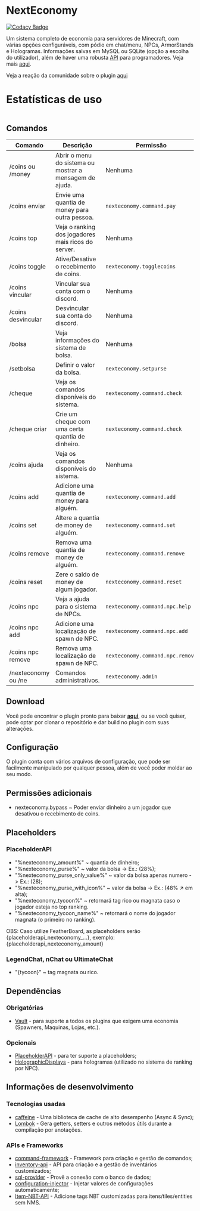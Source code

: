 # NextEconomy

[![Codacy Badge](https://app.codacy.com/project/badge/Grade/41ceccfd3fa241f3a9741f6996f44ccd)](https://www.codacy.com/gh/NextPlugins/NextEconomy/dashboard?utm_source=github.com&amp;utm_medium=referral&amp;utm_content=NextPlugins/NextEconomy&amp;utm_campaign=Badge_Grade)

Um sistema completo de economia para servidores de Minecraft, com várias opções configuráveis, com pódio em chat/menu,
NPCs, ArmorStands e Hologramas. Informações salvas em MySQL ou SQLite (opção a escolha do utilizador), além de haver uma
robusta [API](https://github.com/NextPlugins/NextEconomy/tree/main/src/main/java/com/nextplugins/economy/api) para
programadores. Veja mais [aqui](https://imgur.com/gallery/xDfx9pp).

Veja a reação da comunidade sobre o
plugin [aqui](https://gamersboard.com.br/topic/75000-nexteconomy-o-mais-completo-plugin-de-economia-da-comunidade/)

# Estatísticas de uso

<p align="center">
    <a href="https://bstats.org/plugin/bukkit/NextEconomy" title="Estatísticas do NextEconomy">
        <img src="https://bstats.org/signatures/bukkit/NextEconomy.svg"  alt=""/>
    </a>
</p>

## Comandos

| Comando             | Descrição                                               | Permissão                        |
|---------------------|---------------------------------------------------------|----------------------------------|
| /coins ou /money    | Abrir o menu do sistema ou mostrar a mensagem de ajuda. | Nenhuma                          |
| /coins enviar       | Envie uma quantia de money para outra pessoa.           | `nexteconomy.command.pay`        |
| /coins top          | Veja o ranking dos jogadores mais ricos do server.      | Nenhuma                          |
| /coins toggle       | Ative/Desative o recebimento de coins.                  | `nexteconomy.togglecoins`        |
| /coins vincular     | Vincular sua conta com o discord.                       | Nenhuma                          |
| /coins desvincular  | Desvincular sua conta do discord.                       | Nenhuma                          |
| /bolsa              | Veja informações do sistema de bolsa.                   | Nenhuma                          |
| /setbolsa           | Definir o valor da bolsa.                               | `nexteconomy.setpurse`           |
| /cheque             | Veja os comandos disponíveis do sistema.                | `nexteconomy.command.check`      |
| /cheque criar       | Crie um cheque com uma certa quantia de dinheiro.       | `nexteconomy.command.check`      |
| /coins ajuda        | Veja os comandos disponíveis do sistema.                | Nenhuma                          |
| /coins add          | Adicione uma quantia de money para alguém.              | `nexteconomy.command.add`        |
| /coins set          | Altere a quantia de money de alguém.                    | `nexteconomy.command.set`        |
| /coins remove       | Remova uma quantia de money de alguém.                  | `nexteconomy.command.remove`     |
| /coins reset        | Zere o saldo de money de algum jogador.                 | `nexteconomy.command.reset`      |
| /coins npc          | Veja a ajuda para o sistema de NPCs.                    | `nexteconomy.command.npc.help`   |
| /coins npc add      | Adicione uma localização de spawn de NPC.               | `nexteconomy.command.npc.add`    |
| /coins npc remove   | Remova uma localização de spawn de NPC.                 | `nexteconomy.command.npc.remove` |
| /nexteconomy ou /ne | Comandos administrativos.                               | `nexteconomy.admin`              |

## Download

Você pode encontrar o plugin pronto para baixar [**aqui**](https://github.com/NextPlugins/NextEconomy/releases), ou se
você quiser, pode optar por clonar o repositório e dar build no plugin com suas alterações.

## Configuração

O plugin conta com vários arquivos de configuração, que pode ser facilmente manipulado por qualquer pessoa, além de você
poder moldar ao seu modo.

## Permissões adicionais

- nexteconomy.bypass ~ Poder enviar dinheiro a um jogador que desativou o recebimento de coins.

## Placeholders

### PlaceholderAPI

- "%nexteconomy_amount%" ~ quantia de dinheiro;
- "%nexteconomy_purse%" ~ valor da bolsa -> Ex.: (28%);
- "%nexteconomy_purse_only_value%" ~ valor da bolsa apenas numero -> Ex.: (28);
- "%nexteconomy_purse_with_icon%" ~ valor da bolsa -> Ex.: (48% ↗ em alta);
- "%nexteconomy_tycoon%" ~ retornará tag rico ou magnata caso o jogador esteja no top ranking.
- "%nexteconomy_tycoon_name%" ~ retornará o nome do jogador magnata (o primeiro no ranking).

OBS: Caso utilize FeatherBoard, as placeholders serão {placeholderapi_nexteconomy_...}, exemplo:
{placeholderapi_nexteconomy_amount}

### LegendChat, nChat ou UltimateChat

- "{tycoon}" ~ tag magnata ou rico.

## Dependências

### Obrigatórias

- [Vault](https://github.com/MilkBowl/VaultAPI) - para suporte a todos os plugins que exigem uma economia (Spawners,
  Maquinas, Lojas, etc.).

### Opcionais

- [PlaceholderAPI](https://www.spigotmc.org/resources/placeholderapi.6245/) - para ter suporte a placeholders;
- [HolographicDisplays](https://dev.bukkit.org/projects/holographic-displays) - para hologramas (utilizado no sistema de
  ranking por NPC).

## Informações de desenvolvimento

### Tecnologias usadas

- [caffeine](https://github.com/ben-manes/caffeine) - Uma biblioteca de cache de alto desempenho (Async & Sync);
- [Lombok](https://projectlombok.org/) - Gera getters, setters e outros métodos útils durante a compilação por
  anotações.

### APIs e Frameworks

- [command-framework](https://github.com/SaiintBrisson/command-framework) - Framework para criação e gestão de comandos;
- [inventory-api](https://github.com/HenryFabio/inventory-api) - API para criação e a gestão de inventários
  customizados;
- [sql-provider](https://github.com/henryfabio/sql-provider) - Provê a conexão com o banco de dados;
- [configuration-injector](https://github.com/HenryFabio/configuration-injector) - Injetar valores de configurações
  automaticamente;
- [Item-NBT-API](https://github.com/tr7zw/Item-NBT-API) - Adicione tags NBT customizadas para itens/tiles/entities sem
  NMS.

